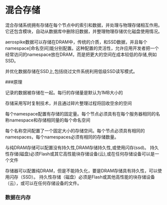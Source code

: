 # 混合存储
混合存储系统拥有存储在每个节点中的索引和数据，并处理与物理存储相互作用。它还包含模块，自动从数据库中删除旧数据，并整理物理存储优化磁盘使用情况。

aerospike数据可以存储在DRAM中，传统的介质，和SSD数据，并且每个namespace[命名空间]能分别配置。这种配置的灵活性，允许应用开发者把一个经常访问的namespace放在DRAM，而是把更大的空间在成本较低的存储,例如SSD。

并优化数据存储在SSD上,包括绕过文件系统利用低级SSD读写模式。

###原理

记录的数据被存储在一起。每行的存储量是默认为1MB大小的

存储采用写时复制技术，并且通过碎片整理过程将回收空余的空间

每个namespace配置有存储的固定量。每个节点必须具有在每个服务器相同的名称namespace和存储相同量的每个命名空间

每个名称空间配置了一个固定大小的存储空间。每个节点必须具有相同的namespaces，每个namespaces必须有相同的存储数量。

与纯DRAM存储可以配置没有持久性,DRAM存储持久性,或使用闪存(ssd)。
持久性存储(磁盘)必须Flash或其它高性能块存储设备(云),或在任何存储设备可以是一个文件


存储器可以配置纯DRAM，但是不能持久化，要是DRAM存储具有持久性，可以使用闪存（SSD）。
持久性存储（磁盘）必须是Flash或其他高性能的块存储设备（云），或可以在任何存储设备的文件。



### 数据在内存


















